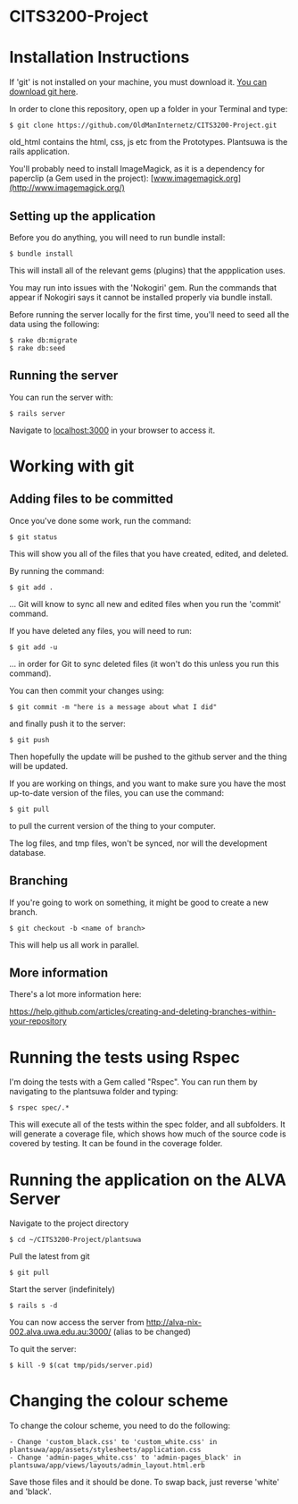 CITS3200-Project
================

# Installation Instructions #

If 'git' is not installed on your machine, you must download it. [You can download git here](http://git-scm.com/downloads).

In order to clone this repository, open up a folder in your Terminal and type:

    $ git clone https://github.com/OldManInternetz/CITS3200-Project.git

old_html contains the html, css, js etc from the Prototypes. Plantsuwa is the rails application.

You'll probably need to install ImageMagick, as it is a dependency for paperclip (a Gem used in the project):
[www.imagemagick.org](http://www.imagemagick.org/)

## Setting up the application ##

Before you do anything, you will need to run bundle install:

    $ bundle install

This will install all of the relevant gems (plugins) that the appplication uses.

You may run into issues with the 'Nokogiri' gem. Run the commands that appear if Nokogiri says it cannot be installed properly via bundle install.

Before running the server locally for the first time, you'll need to seed all the data using the following:

    $ rake db:migrate
    $ rake db:seed

## Running the server ##

You can run the server with:

    $ rails server

Navigate to [localhost:3000](http://localhost:3000) in your browser to access it.


# Working with git #

## Adding files to be committed ##

Once you've done some work, run the command:

    $ git status

This will show you all of the files that you have created, edited, and deleted.

By running the command:

    $ git add .

... Git will know to sync all new and edited files when you run the 'commit' command.

If you have deleted any files, you will need to run:

    $ git add -u

... in order for Git to sync deleted files (it won't do this unless you run this command).

You can then commit your changes using:

    $ git commit -m "here is a message about what I did"

and finally push it to the server:

    $ git push
    
Then hopefully the update will be pushed to the github server and the thing will be updated.

If you are working on things, and you want to make sure you have the most up-to-date version of the files, you can use the command:

    $ git pull
    
to pull the current version of the thing to your computer.

The log files, and tmp files, won't be synced, nor will the development database.

## Branching ##

If you're going to work on something, it might be good to create a new branch.

    $ git checkout -b <name of branch>
    
This will help us all work in parallel.

## More information ##

There's a lot more information here:

https://help.github.com/articles/creating-and-deleting-branches-within-your-repository


# Running the tests using Rspec #

I'm doing the tests with a Gem called "Rspec". You can run them by navigating to the plantsuwa folder and typing: 

    $ rspec spec/.*

This will execute all of the tests within the spec folder, and all subfolders. It will generate a coverage file, which shows how much of the source code is covered by testing. It can be found in the coverage folder.


# Running the application on the ALVA Server #

Navigate to the project directory

    $ cd ~/CITS3200-Project/plantsuwa

Pull the latest from git 

    $ git pull
    
Start the server (indefinitely)

    $ rails s -d
    
You can now access the server from http://alva-nix-002.alva.uwa.edu.au:3000/ (alias to be changed)
    
To quit the server:

    $ kill -9 $(cat tmp/pids/server.pid)


# Changing the colour scheme #

To change the colour scheme, you need to do the following:

    - Change 'custom_black.css' to 'custom_white.css' in plantsuwa/app/assets/stylesheets/application.css
    - Change 'admin-pages_white.css' to 'admin-pages_black' in plantsuwa/app/views/layouts/admin_layout.html.erb

Save those files and it should be done. To swap back, just reverse 'white' and 'black'.
